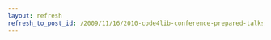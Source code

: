```yaml
---
layout: refresh
refresh_to_post_id: /2009/11/16/2010-code4lib-conference-prepared-talks-voting-now-open
---
```

